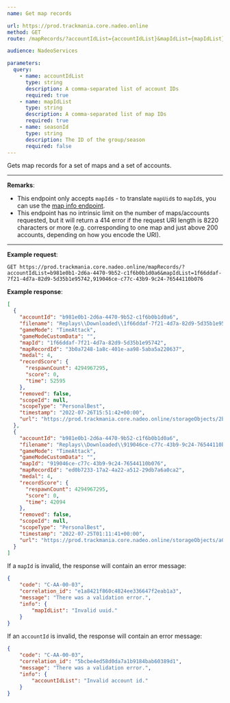 ```yaml
---
name: Get map records

url: https://prod.trackmania.core.nadeo.online
method: GET
route: /mapRecords/?accountIdList={accountIdList}&mapIdList={mapIdList}

audience: NadeoServices

parameters:
  query:
    - name: accountIdList
      type: string
      description: A comma-separated list of account IDs
      required: true
    - name: mapIdList
      type: string
      description: A comma-separated list of map IDs
      required: true
    - name: seasonId
      type: string
      description: The ID of the group/season
      required: false
---
```


Gets map records for a set of maps and a set of accounts.

---

**Remarks**:
- This endpoint only accepts `mapId`s - to translate `mapUid`s to `mapId`s, you can use the [map info endpoint](/core/maps/info).
- This endpoint has no intrinsic limit on the number of maps/accounts requested, but it will return a 414 error if the request URI length is 8220 characters or more (e.g. corresponding to one map and just above 200 accounts, depending on how you encode the URI).

---

**Example request**:
```plain
GET https://prod.trackmania.core.nadeo.online/mapRecords/?accountIdList=b981e0b1-2d6a-4470-9b52-c1f6b0b1d0a6&mapIdList=1f66ddaf-7f21-4d7a-82d9-5d35b1e95742,919046ce-c77c-43b9-9c24-76544110b076
```

**Example response**:
```json
[
  {
    "accountId": "b981e0b1-2d6a-4470-9b52-c1f6b0b1d0a6",
    "filename": "Replays\\Downloaded\\1f66ddaf-7f21-4d7a-82d9-5d35b1e95742_b981e0b1-2d6a-4470-9b52-c1f6b0b1d0a6_(0'52''59).replay.gbx",
    "gameMode": "TimeAttack",
    "gameModeCustomData": "",
    "mapId": "1f66ddaf-7f21-4d7a-82d9-5d35b1e95742",
    "mapRecordId": "3b0a7248-1a8c-401e-aa98-5aba5a220637",
    "medal": 4,
    "recordScore": {
      "respawnCount": 4294967295,
      "score": 0,
      "time": 52595
    },
    "removed": false,
    "scopeId": null,
    "scopeType": "PersonalBest",
    "timestamp": "2022-07-26T15:51:42+00:00",
    "url": "https://prod.trackmania.core.nadeo.online/storageObjects/2b13564b-9389-4573-b3d8-682e66a26292"
  },
  {
    "accountId": "b981e0b1-2d6a-4470-9b52-c1f6b0b1d0a6",
    "filename": "Replays\\Downloaded\\919046ce-c77c-43b9-9c24-76544110b076_b981e0b1-2d6a-4470-9b52-c1f6b0b1d0a6_(0'42''9).replay.gbx",
    "gameMode": "TimeAttack",
    "gameModeCustomData": "",
    "mapId": "919046ce-c77c-43b9-9c24-76544110b076",
    "mapRecordId": "ed0b7233-17a2-4a22-a512-29db7a6a0ca2",
    "medal": 4,
    "recordScore": {
      "respawnCount": 4294967295,
      "score": 0,
      "time": 42094
    },
    "removed": false,
    "scopeId": null,
    "scopeType": "PersonalBest",
    "timestamp": "2022-07-25T01:11:41+00:00",
    "url": "https://prod.trackmania.core.nadeo.online/storageObjects/a0dbf5b0-2dfd-4b62-9039-920e07fdb2f3"
  }
]
```

If a `mapId` is invalid, the response will contain an error message:

```json
{
    "code": "C-AA-00-03",
    "correlation_id": "e1a8421f860c4824ee336647f2eab1a3",
    "message": "There was a validation error.",
    "info": {
        "mapIdList": "Invalid uuid."
    }
}
```

If an `accountId` is invalid, the response will contain an error message:

```json
{
    "code": "C-AA-00-03",
    "correlation_id": "5bcbe4ed58d0da7a1b9184bab60389d1",
    "message": "There was a validation error.",
    "info": {
        "accountIdList": "Invalid account id."
    }
}
```
